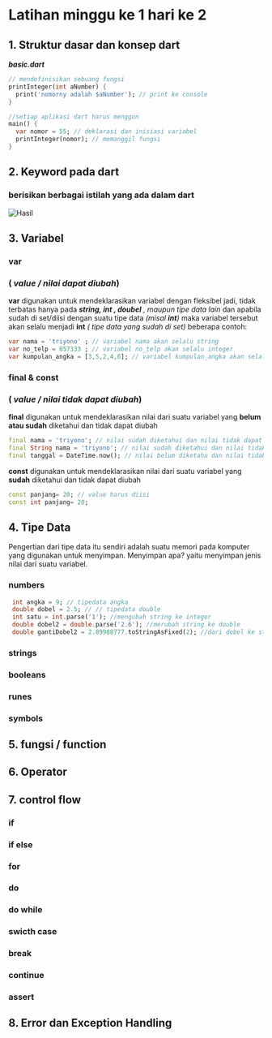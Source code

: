 # Latihan minggu ke 1 hari ke 2

## 1. Struktur dasar dan konsep dart 
***basic.dart***
```dart
// mendefinisikan sebuang fungsi
printInteger(int aNumber) {
  print('nomorny adalah $aNumber'); // print ke console
}

//setiap aplikasi dart harus menggun
main() {
  var nomor = 55; // deklarasi dan inisiasi variabel
  printInteger(nomor); // memanggil fungsi
}
```

## 2. Keyword pada dart
### berisikan berbagai istilah yang ada dalam dart
![Hasil](img/dart.png)

## 3. Variabel 
### var 
### ( *value / nilai dapat diubah*) 

**var** digunakan untuk mendeklarasikan variabel dengan fleksibel jadi, tidak terbatas hanya pada ***string, int , doubel** , maupun tipe data lain* dan apabila sudah di set/diisi dengan suatu tipe data *(misal **int**)* maka variabel tersebut akan selalu menjadi **int** *( tipe data yang sudah di set)*
beberapa contoh:
```dart
var nama = 'triyono' ; // variabel nama akan selalu string
var no_telp = 857333 ; // variabel no_telp akan selalu integer
var kumpulan_angka = [3,5,2,4,6]; // variabel kumpulan_angka akan selalu list
```

### final & const  
### ( *value / nilai tidak dapat diubah*) 
**final** digunakan untuk mendeklarasikan nilai dari suatu variabel yang **belum atau sudah** diketahui dan tidak dapat diubah
```dart
final nama = 'triyono'; // nilai sudah diketahui dan nilai tidak dapat diubah
final String nama = 'triyono'; // nilai sudah diketahui dan nilai tidak dapat diubah 
final tanggal = DateTime.now(); // nilai belum diketahu dan nilai tidak dapat diubah 
```
**const** digunakan untuk mendeklarasikan nilai dari suatu variabel yang **sudah** diketahui dan tidak dapat diubah
```dart
const panjang= 20; // value harus diisi
const int panjang= 20; 
```
## 4. Tipe Data
Pengertian dari tipe data itu sendiri adalah suatu memori pada komputer yang digunakan untuk menyimpan. Menyimpan apa? yaitu menyimpan jenis nilai dari suatu variabel.
### numbers
```dart
 int angka = 9; // tipedata angka
 double dobel = 2.5; // // tipedata double
 int satu = int.parse('1'); //mengubah string ke integer
 double dobel2 = double.parse('2.6'); //merubah string ke double
 double gantiDobel2 = 2.89988777.toStringAsFixed(2); //dari dobel ke string dibulatkan biasanya untuk mata uang
```
### strings
### booleans
### runes
### symbols

## 5. fungsi / function
## 6. Operator
## 7. control flow
### if
### if else
### for
### do
### do while
### swicth case
### break
### continue
### assert

## 8. Error dan Exception Handling




